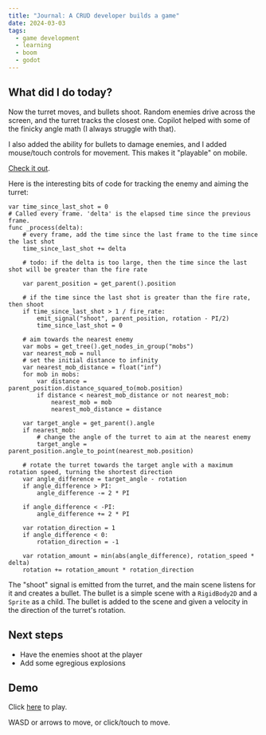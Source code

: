```yaml
---
title: "Journal: A CRUD developer builds a game"
date: 2024-03-03
tags:
  - game development
  - learning
  - boom
  - godot
---
```


## What did I do today?

Now the turret moves, and bullets shoot. Random enemies drive across the screen, and the turret tracks the closest one. Copilot helped with some of the finicky angle math (I always struggle with that).

I also added the ability for bullets to damage enemies, and I added mouse/touch controls for movement. This makes it "playable" on mobile.

[Check it out](#demo).

Here is the interesting bits of code for tracking the enemy and aiming the turret:

```gdscript
var time_since_last_shot = 0
# Called every frame. 'delta' is the elapsed time since the previous frame.
func _process(delta):
	# every frame, add the time since the last frame to the time since the last shot
	time_since_last_shot += delta

	# todo: if the delta is too large, then the time since the last shot will be greater than the fire rate

	var parent_position = get_parent().position

	# if the time since the last shot is greater than the fire rate, then shoot
	if time_since_last_shot > 1 / fire_rate:
		emit_signal("shoot", parent_position, rotation - PI/2)
		time_since_last_shot = 0

	# aim towards the nearest enemy
	var mobs = get_tree().get_nodes_in_group("mobs")
	var nearest_mob = null
	# set the initial distance to infinity
	var nearest_mob_distance = float("inf")
	for mob in mobs:
		var distance = parent_position.distance_squared_to(mob.position)
		if distance < nearest_mob_distance or not nearest_mob:
			nearest_mob = mob
			nearest_mob_distance = distance

	var target_angle = get_parent().angle
	if nearest_mob:
		# change the angle of the turret to aim at the nearest enemy
		target_angle = parent_position.angle_to_point(nearest_mob.position)

	# rotate the turret towards the target angle with a maximum rotation speed, turning the shortest direction
	var angle_difference = target_angle - rotation
	if angle_difference > PI:
		angle_difference -= 2 * PI

	if angle_difference < -PI:
		angle_difference += 2 * PI

	var rotation_direction = 1
	if angle_difference < 0:
		rotation_direction = -1

	var rotation_amount = min(abs(angle_difference), rotation_speed * delta)
	rotation += rotation_amount * rotation_direction
```

The "shoot" signal is emitted from the turret, and the main scene listens for it and creates a bullet. The bullet is a simple scene with a `RigidBody2D` and a `Sprite` as a child. The bullet is added to the scene and given a velocity in the direction of the turret's rotation.

## Next steps

- Have the enemies shoot at the player
- Add some egregious explosions

## Demo

Click [here](/iron-fury/builds/2024-03-03) to play.

WASD or arrows to move, or click/touch to move.
